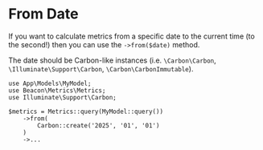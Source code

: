 # From Date

If you want to calculate metrics from a specific date to the current time (to the second!) then you can use the `->from($date)` method.

The date should be Carbon-like instances (i.e. `\Carbon\Carbon`, `\Illuminate\Support\Carbon`, `\Carbon\CarbonImmutable`).

```php{6-8}
use App\Models\MyModel;
use Beacon\Metrics\Metrics;
use Illuminate\Support\Carbon;

$metrics = Metrics::query(MyModel::query())
    ->from(
        Carbon::create('2025', '01', '01')
    )
    ->...
```

